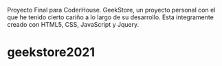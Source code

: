 Proyecto Final para CoderHouse. GeekStore, un proyecto personal con el que he tenido cierto cariño a lo largo de su desarrollo.
Esta íntegramente creado con HTML5, CSS, JavaScript y Jquery.


# geekstore2021

